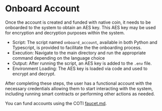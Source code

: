 # Onboard Account

Once the account is created and funded with native coin, it needs to be onboarded to the system to obtain an AES key. This AES key may be used for encryption and decryption purposes within the system.

* Script: The script named `onboard_account`, available in both Python and Typescript, is provided to facilitate the the onboarding process.
* Execution: Navigate to the main directory and run the appropriate command depending on the language choice
* Output: After running the script, an AES key is added to the `.env` file.
* Environment Loading: The AES key is loaded via code and used to encrypt and decrypt.

After completing these steps, the user has a functional account with the necessary credentials allowing them to start interacting with the system, including running smart contracts or performing other actions as needed.

You can fund accounts using the COTI [faucet.md](../../readme-1/faucet.md "mention").

